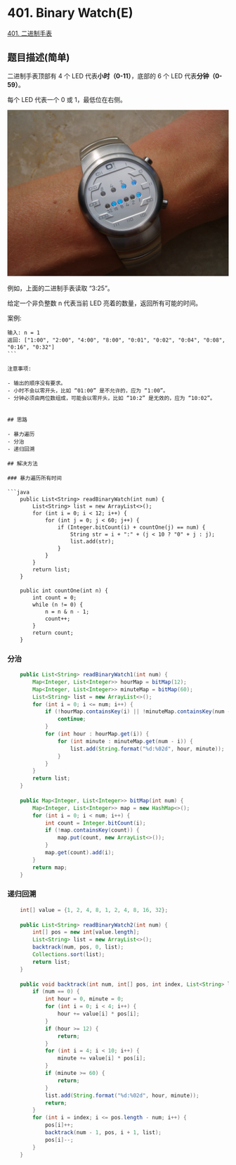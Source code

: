 # 401. Binary Watch(E)

[401. 二进制手表](https://leetcode-cn.com/problems/binary-watch/)

## 题目描述(简单)

二进制手表顶部有 4 个 LED 代表**小时（0-11）**，底部的 6 个 LED 代表**分钟（0-59）**。

每个 LED 代表一个 0 或 1，最低位在右侧。


![](../ass/../assets/leetcode-note/401-500/401-p-1.png)

例如，上面的二进制手表读取 “3:25”。

给定一个非负整数 n 代表当前 LED 亮着的数量，返回所有可能的时间。

案例:
```
输入: n = 1
返回: ["1:00", "2:00", "4:00", "8:00", "0:01", "0:02", "0:04", "0:08", "0:16", "0:32"]
``` 

注意事项:

- 输出的顺序没有要求。
- 小时不会以零开头，比如 “01:00” 是不允许的，应为 “1:00”。
- 分钟必须由两位数组成，可能会以零开头，比如 “10:2” 是无效的，应为 “10:02”。


## 思路

- 暴力遍历
- 分治
- 递归回溯

## 解决方法

### 暴力遍历所有时间

```java
    public List<String> readBinaryWatch(int num) {
        List<String> list = new ArrayList<>();
        for (int i = 0; i < 12; i++) {
            for (int j = 0; j < 60; j++) {
                if (Integer.bitCount(i) + countOne(j) == num) {
                    String str = i + ":" + (j < 10 ? "0" + j : j);
                    list.add(str);
                }
            }
        }
        return list;
    }

    public int countOne(int n) {
        int count = 0;
        while (n != 0) {
            n = n & n - 1;
            count++;
        }
        return count;
    }
```

### 分治

```java
    public List<String> readBinaryWatch1(int num) {
        Map<Integer, List<Integer>> hourMap = bitMap(12);
        Map<Integer, List<Integer>> minuteMap = bitMap(60);
        List<String> list = new ArrayList<>();
        for (int i = 0; i <= num; i++) {
            if (!hourMap.containsKey(i) || !minuteMap.containsKey(num - i)) {
                continue;
            }
            for (int hour : hourMap.get(i)) {
                for (int minute : minuteMap.get(num - i)) {
                    list.add(String.format("%d:%02d", hour, minute));
                }
            }
        }
        return list;
    }

    public Map<Integer, List<Integer>> bitMap(int num) {
        Map<Integer, List<Integer>> map = new HashMap<>();
        for (int i = 0; i < num; i++) {
            int count = Integer.bitCount(i);
            if (!map.containsKey(count)) {
                map.put(count, new ArrayList<>());
            }
            map.get(count).add(i);
        }
        return map;
    }
```

### 递归回溯

```java
    int[] value = {1, 2, 4, 8, 1, 2, 4, 8, 16, 32};

    public List<String> readBinaryWatch2(int num) {
        int[] pos = new int[value.length];
        List<String> list = new ArrayList<>();
        backtrack(num, pos, 0, list);
        Collections.sort(list);
        return list;
    }

    public void backtrack(int num, int[] pos, int index, List<String> list) {
        if (num == 0) {
            int hour = 0, minute = 0;
            for (int i = 0; i < 4; i++) {
                hour += value[i] * pos[i];
            }
            if (hour >= 12) {
                return;
            }
            for (int i = 4; i < 10; i++) {
                minute += value[i] * pos[i];
            }
            if (minute >= 60) {
                return;
            }
            list.add(String.format("%d:%02d", hour, minute));
            return;
        }
        for (int i = index; i <= pos.length - num; i++) {
            pos[i]++;
            backtrack(num - 1, pos, i + 1, list);
            pos[i]--;
        }
    }
```